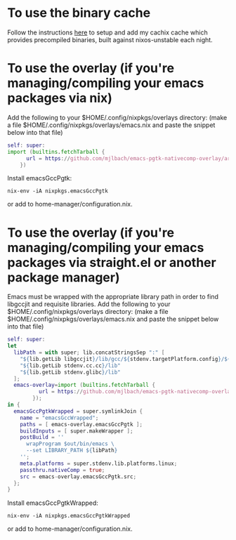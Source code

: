 # To use the binary cache

Follow the instructions [here](https://app.cachix.org/cache/mjlbach) to setup and add my cachix cache which provides precompiled binaries, built against nixos-unstable each night.

# To use the overlay (if you're managing/compiling your emacs packages via nix)

Add the following to your $HOME/.config/nixpkgs/overlays directory: (make a file $HOME/.config/nixpkgs/overlays/emacs.nix and paste the snippet below into that file)

```nix
self: super:
import (builtins.fetchTarball {
      url = https://github.com/mjlbach/emacs-pgtk-nativecomp-overlay/archive/master.tar.gz;
    })
```

Install emacsGccPgtk:
```
nix-env -iA nixpkgs.emacsGccPgtk
```
or add to home-manager/configuration.nix.


# To use the overlay (if you're managing/compiling your emacs packages via straight.el or another package manager)
Emacs must be wrapped with the appropriate library path in order to find libgccjit and requisite libraries. Add the following to your $HOME/.config/nixpkgs/overlays directory: (make a file $HOME/.config/nixpkgs/overlays/emacs.nix and paste the snippet below into that file)
```nix
self: super:
let
  libPath = with super; lib.concatStringsSep ":" [
    "${lib.getLib libgccjit}/lib/gcc/${stdenv.targetPlatform.config}/${libgccjit.version}"
    "${lib.getLib stdenv.cc.cc}/lib"
    "${lib.getLib stdenv.glibc}/lib"
  ];
  emacs-overlay=import (builtins.fetchTarball {
          url = https://github.com/mjlbach/emacs-pgtk-nativecomp-overlay/archive/master.tar.gz;
        });
in {
  emacsGccPgtkWrapped = super.symlinkJoin {
    name = "emacsGccWrapped";
    paths = [ emacs-overlay.emacsGccPgtk ];
    buildInputs = [ super.makeWrapper ];
    postBuild = ''
      wrapProgram $out/bin/emacs \
      --set LIBRARY_PATH ${libPath}
    '';
    meta.platforms = super.stdenv.lib.platforms.linux;
    passthru.nativeComp = true;
    src = emacs-overlay.emacsGccPgtk.src;
  };
} 

```
Install emacsGccPgtkWrapped:
```
nix-env -iA nixpkgs.emacsGccPgtkWrapped
```
or add to home-manager/configuration.nix.

